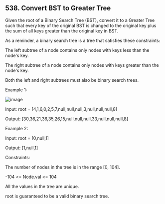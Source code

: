 ## 538. Convert BST to Greater Tree

Given the root of a Binary Search Tree (BST), convert it to a Greater Tree such that every key of the original BST is changed to the original key plus the sum of all keys greater than the original key in BST.

As a reminder, a binary search tree is a tree that satisfies these constraints:

The left subtree of a node contains only nodes with keys less than the node's key.

The right subtree of a node contains only nodes with keys greater than the node's key.

Both the left and right subtrees must also be binary search trees.
 

Example 1:

![image](https://user-images.githubusercontent.com/37321492/163768907-75265085-3308-462f-b2fa-ad7c5eca40c1.png)


Input: root = [4,1,6,0,2,5,7,null,null,null,3,null,null,null,8]

Output: [30,36,21,36,35,26,15,null,null,null,33,null,null,null,8]

Example 2:

Input: root = [0,null,1]

Output: [1,null,1]
 

Constraints:

The number of nodes in the tree is in the range [0, 104].

-104 <= Node.val <= 104

All the values in the tree are unique.

root is guaranteed to be a valid binary search tree.
